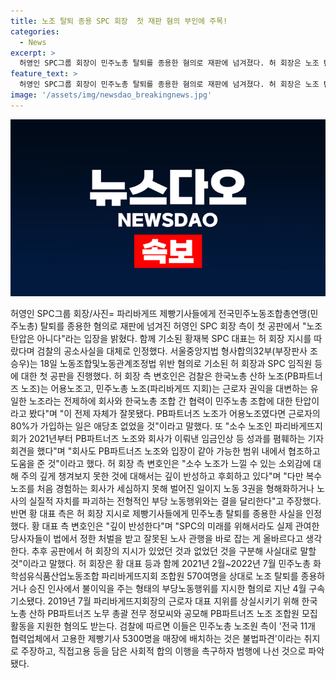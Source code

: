 ```yaml
---
title: 노조 탈퇴 종용 SPC 회장  첫 재판 혐의 부인에 주목!
categories:
  - News
excerpt: >
  허영인 SPC그룹 회장이 민주노총 탈퇴를 종용한 혐의로 재판에 넘겨졌다. 허 회장은 노조 탄압은 아니다라 주장했고, 함께 기소된 황재복 SPC 대표는 허 회장 지시를 인정했다. 첫 공판에서 허 회장 측은 노조 탄압이 아니라고 주장하며, 황 대표 측은 깊이 반성하겠다고 밝혔다. 허 회장은 2021년부터 민주노총 조합원을 대상으로 부당노동행위를 지시한 혐의로 기소됐다.
feature_text: >
  허영인 SPC그룹 회장이 민주노총 탈퇴를 종용한 혐의로 재판에 넘겨졌다. 허 회장은 노조 탄압은 아니다라 주장했고, 함께 기소된 황재복 SPC 대표는 허 회장 지시를 인정했다. 첫 공판에서 허 회장 측은 노조 탄압이 아니라고 주장하며, 황 대표 측은 깊이 반성하겠다고 밝혔다. 허 회장은 2021년부터 민주노총 조합원을 대상으로 부당노동행위를 지시한 혐의로 기소됐다.
image: '/assets/img/newsdao_breakingnews.jpg'
---
```


<p><img src="/assets/img/newsdao_breakingnews.jpg" alt="koreaapp 속보" /></p>

<p data-ke-size="size16">허영인 SPC그룹 회장/사진= 파리바게뜨 제빵기사들에게 전국민주노동조합총연맹(민주노총) 탈퇴를 종용한 혐의로 재판에 넘겨진 허영인 SPC 회장 측이 첫 공판에서 "노조 탄압은 아니다"라는 입장을 밝혔다. 함께 기소된 황재복 SPC 대표는 허 회장 지시를 따랐다며 검찰의 공소사실을 대체로 인정했다. 서울중앙지법 형사합의32부(부장판사 조승우)는 18일 노동조합및노동관계조정법 위반 혐의로 기소된 허 회장과 SPC 임직원 등에 대한 첫 공판을 진행했다. 허 회장 측 변호인은 검찰은 한국노총 산하 노조(PB파트너즈 노조)는 어용노조고, 민주노총 노조(파리바게뜨 지회)는 근로자 권익을 대변하는 유일한 노조라는 전제하에 회사와 한국노총 조합 간 협력이 민주노총 조합에 대한 탄압이라고 봤다"며 "이 전제 자체가 잘못됐다. PB파트너즈 노조가 어용노조였다면 근로자의 80%가 가입하는 일은 애당초 없었을 것"이라고 말했다. 또 "소수 노조인 파리바게뜨지회가 2021년부터 PB파트너즈 노조와 회사가 이뤄낸 임금인상 등 성과를 폄훼하는 기자회견을 했다"며 "회사도 PB파트너즈 노조와 입장이 같아 가능한 범위 내에서 협조하고 도움을 준 것"이라고 했다. 허 회장 측 변호인은 "소수 노조가 느낄 수 있는 소외감에 대해 주의 깊게 챙겨보지 못한 것에 대해서는 깊이 반성하고 후회하고 있다"며 "다만 복수 노조를 처음 경험하는 회사가 세심하지 못해 벌어진 일이지 노동 3권을 형해화하거나 노사의 실질적 자치를 파괴하는 전형적인 부당 노동행위와는 결을 달리한다"고 주장했다. 반면 황 대표 측은 허 회장 지시로 제빵기사들에게 민주노총 탈퇴를 종용한 사실을 인정했다. 황 대표 측 변호인은 "깊이 반성한다"며 "SPC의 미래를 위해서라도 실제 관여한 당사자들이 법에서 정한 처벌을 받고 잘못된 노사 관행을 바로 잡는 게 올바르다고 생각한다. 추후 공판에서 허 회장의 지시가 있었던 것과 없었던 것을 구분해 사실대로 말할 것"이라고 말했다. 허 회장은 황 대표 등과 함께 2021년 2월~2022년 7월 민주노총 화학섬유식품산업노동조합 파리바게뜨지회 조합원 570여명을 상대로 노조 탈퇴를 종용하거나 승진 인사에서 불이익을 주는 형태의 부당노동행위를 지시한 혐의로 지난 4월 구속기소됐다. 2019년 7월 파리바게뜨지회장의 근로자 대표 지위를 상실시키기 위해 한국노총 산하 PB파트너즈 노무 총괄 전무 정모씨와 공모해 PB파트너즈 노조 조합원 모집 활동을 지원한 혐의도 받는다. 검찰에 따르면 이들은 민주노총 노조원 측이 '전국 11개 협력업체에서 고용한 제빵기사 5300명을 매장에 배치하는 것은 불법파견'이라는 취지로 주장하고, 직접고용 등을 담은 사회적 합의 이행을 촉구하자 범행에 나선 것으로 파악됐다.</p>

